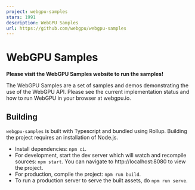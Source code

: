 ```yaml
---
project: webgpu-samples
stars: 1991
description: WebGPU Samples
url: https://github.com/webgpu/webgpu-samples
---
```


WebGPU Samples
==============

**Please visit the WebGPU Samples website to run the samples!**

The WebGPU Samples are a set of samples and demos demonstrating the use of the WebGPU API. Please see the current implementation status and how to run WebGPU in your browser at webgpu.io.

Building
--------

`webgpu-samples` is built with Typescript and bundled using Rollup. Building the project requires an installation of Node.js.

-   Install dependencies: `npm ci`.
-   For development, start the dev server which will watch and recompile sources: `npm start`. You can navigate to http://localhost:8080 to view the project.
-   For production, compile the project: `npm run build`.
-   To run a production server to serve the built assets, do `npm run serve`.
